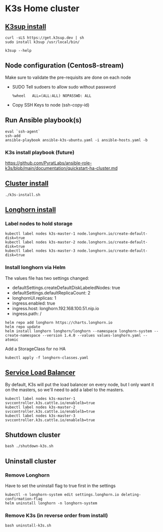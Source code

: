 # K3s Home cluster

## [K3sup install](https://github.com/alexellis/k3sup#download-k3sup-tldr)

```
curl -sLS https://get.k3sup.dev | sh
sudo install k3sup /usr/local/bin/

k3sup --help
```

## Node configuration (Centos8-stream)
Make sure to validate the pre-requisits are done on each node

- SUDO
    Tell sudoers to allow sudo without password
    ```
    %wheel   ALL=(ALL:ALL) NOPASSWD: ALL
    ```

- Copy SSH Keys to node (ssh-copy-id)


## Run Ansible playbook(s)

```
eval `ssh-agent`
ssh-add
ansible-playbook ansible-k3s-ubuntu.yaml -i ansible-hosts.yaml -b
```

### K3s install playbook (future)
https://github.com/PyratLabs/ansible-role-k3s/blob/main/documentation/quickstart-ha-cluster.md


## [Cluster install](https://github.com/alexellis/k3sup#create-a-multi-master-ha-setup-with-embedded-etcd)

```
./k3s-install.sh
```

## [Longhorn install](https://longhorn.io/docs/1.4.0/deploy/install/install-with-helm/)

### Label nodes to hold storage  
```
kubectl label nodes k3s-master-1 node.longhorn.io/create-default-disk=true
kubectl label nodes k3s-master-2 node.longhorn.io/create-default-disk=true
kubectl label nodes k3s-master-3 node.longhorn.io/create-default-disk=true

```

### Install longhorn via Helm  

The values file has two settings changed:  
  - defaultSettings.createDefaultDiskLabeledNodes: true
  - defaultSettings.defaultReplicaCount: 2
  - longhornUI.replicas: 1
  - ingress.enabled: true
  - ingress.host: longhorn.192.168.100.51.nip.io
  - ingress.path: /

```
helm repo add longhorn https://charts.longhorn.io
helm repo update
helm install longhorn longhorn/longhorn --namespace longhorn-system --create-namespace --version 1.4.0 --values values-longhorn.yaml --atomic
```
Add a StorageClass for no HA
```
kubectl apply -f longhorn-classes.yaml
```


## [Service Load Balancer](https://docs.k3s.io/networking#service-load-balancer)
By default, K3s will put the load balancer on every node, but I only want it on the masters, so we'll need to add a label to the masters.

```
kubectl label nodes k3s-master-1 svccontroller.k3s.cattle.io/enablelb=true
kubectl label nodes k3s-master-2 svccontroller.k3s.cattle.io/enablelb=true
kubectl label nodes k3s-master-3 svccontroller.k3s.cattle.io/enablelb=true
```

## Shutdown cluster
```
bash ./shutdown-k3s.sh
```

## Uninstall cluster

### Remove Longhorn 

Have to set the uninstall flag to true first in the settings  

```
kubectl -n longhorn-system edit settings.longhorn.io deleting-confirmation-flag
helm uninstall longhorn -n longhorn-system
```

### Remove K3s (in reverse order from install)  

```
bash uninstall-k3s.sh
```